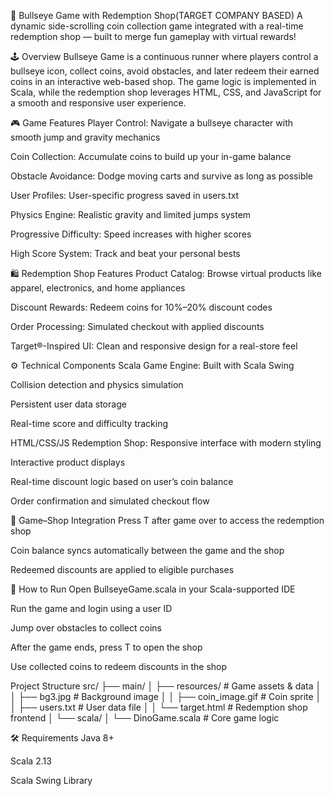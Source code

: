 🎯 Bullseye Game with Redemption Shop(TARGET COMPANY BASED)
A dynamic side-scrolling coin collection game integrated with a real-time redemption shop — built to merge fun gameplay with virtual rewards!

🕹️ Overview
Bullseye Game is a continuous runner where players control a bullseye icon, collect coins, avoid obstacles, and later redeem their earned coins in an interactive web-based shop. The game logic is implemented in Scala, while the redemption shop leverages HTML, CSS, and JavaScript for a smooth and responsive user experience.

🎮 Game Features
Player Control: Navigate a bullseye character with smooth jump and gravity mechanics

Coin Collection: Accumulate coins to build up your in-game balance

Obstacle Avoidance: Dodge moving carts and survive as long as possible

User Profiles: User-specific progress saved in users.txt

Physics Engine: Realistic gravity and limited jumps system

Progressive Difficulty: Speed increases with higher scores

High Score System: Track and beat your personal bests

🛍️ Redemption Shop Features
Product Catalog: Browse virtual products like apparel, electronics, and home appliances

Discount Rewards: Redeem coins for 10%–20% discount codes

Order Processing: Simulated checkout with applied discounts

Target®-Inspired UI: Clean and responsive design for a real-store feel

⚙️ Technical Components
Scala Game Engine:
Built with Scala Swing

Collision detection and physics simulation

Persistent user data storage

Real-time score and difficulty tracking

HTML/CSS/JS Redemption Shop:
Responsive interface with modern styling

Interactive product displays

Real-time discount logic based on user’s coin balance

Order confirmation and simulated checkout flow

🔄 Game–Shop Integration
Press T after game over to access the redemption shop

Coin balance syncs automatically between the game and the shop

Redeemed discounts are applied to eligible purchases

🚀 How to Run
Open BullseyeGame.scala in your Scala-supported IDE

Run the game and login using a user ID

Jump over obstacles to collect coins

After the game ends, press T to open the shop

Use collected coins to redeem discounts in the shop


Project Structure
src/
├── main/
│   ├── resources/               # Game assets & data
│   │   ├── bg3.jpg              # Background image
│   │   ├── coin_image.gif       # Coin sprite
│   │   ├── users.txt            # User data file
│   │   └── target.html          # Redemption shop frontend
│   └── scala/
│       └── DinoGame.scala   # Core game logic




🛠️ Requirements
Java 8+

Scala 2.13

Scala Swing Library
